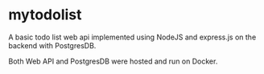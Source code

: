 # mytodolist
A basic todo list web api implemented using NodeJS and express.js on the backend with PostgresDB.

Both Web API and PostgresDB were hosted and run on Docker.
